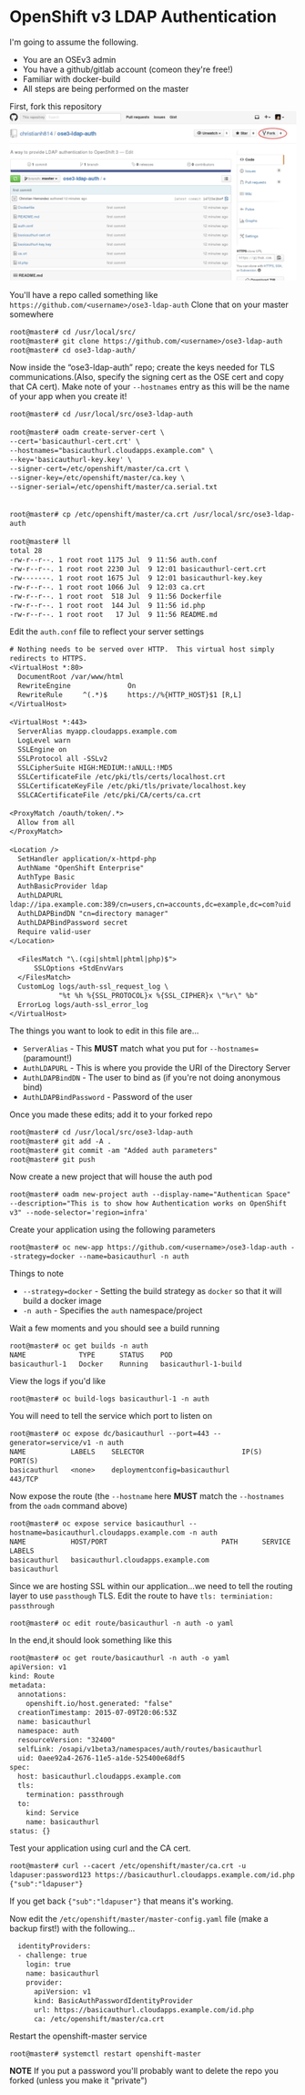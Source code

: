 # OpenShift v3 LDAP Authentication

I'm going to assume the following.

  * You are an OSEv3 admin
  * You have a github/gitlab account (comeon they're free!)
  * Familiar with docker-build
  * All steps are being performed on the master

First, fork this repository
![ldapfork](images/ldap-fork.jpg)

You'll have a repo called something like `https://github.com/<username>/ose3-ldap-auth` Clone that on your master somewhere 
```
root@master# cd /usr/local/src/
root@master# git clone https://github.com/<username>/ose3-ldap-auth
root@master# cd ose3-ldap-auth/
```

Now inside the “ose3-ldap-auth” repo; create the keys needed for TLS communications.(Also, specify the signing cert as the OSE cert and copy that CA cert). Make note of your `--hostnames` entry as this will be the name of your app when you create it!
```
root@master# cd /usr/local/src/ose3-ldap-auth

root@master# oadm create-server-cert \
--cert='basicauthurl-cert.crt' \ 
--hostnames="basicauthurl.cloudapps.example.com" \
--key='basicauthurl-key.key' \
--signer-cert=/etc/openshift/master/ca.crt \
--signer-key=/etc/openshift/master/ca.key \
--signer-serial=/etc/openshift/master/ca.serial.txt


root@master# cp /etc/openshift/master/ca.crt /usr/local/src/ose3-ldap-auth

root@master# ll
total 28
-rw-r--r--. 1 root root 1175 Jul  9 11:56 auth.conf
-rw-r--r--. 1 root root 2230 Jul  9 12:01 basicauthurl-cert.crt
-rw-------. 1 root root 1675 Jul  9 12:01 basicauthurl-key.key
-rw-r--r--. 1 root root 1066 Jul  9 12:03 ca.crt
-rw-r--r--. 1 root root  518 Jul  9 11:56 Dockerfile
-rw-r--r--. 1 root root  144 Jul  9 11:56 id.php
-rw-r--r--. 1 root root   17 Jul  9 11:56 README.md
```

Edit the `auth.conf` file to reflect your server settings 
```
# Nothing needs to be served over HTTP.  This virtual host simply redirects to HTTPS.
<VirtualHost *:80>
  DocumentRoot /var/www/html
  RewriteEngine              On
  RewriteRule     ^(.*)$     https://%{HTTP_HOST}$1 [R,L]
</VirtualHost>

<VirtualHost *:443>
  ServerAlias myapp.cloudapps.example.com
  LogLevel warn
  SSLEngine on
  SSLProtocol all -SSLv2
  SSLCipherSuite HIGH:MEDIUM:!aNULL:!MD5
  SSLCertificateFile /etc/pki/tls/certs/localhost.crt
  SSLCertificateKeyFile /etc/pki/tls/private/localhost.key
  SSLCACertificateFile /etc/pki/CA/certs/ca.crt

<ProxyMatch /oauth/token/.*>
  Allow from all
</ProxyMatch>

<Location />
  SetHandler application/x-httpd-php
  AuthName "OpenShift Enterprise"
  AuthType Basic
  AuthBasicProvider ldap
  AuthLDAPURL ldap://ipa.example.com:389/cn=users,cn=accounts,dc=example,dc=com?uid
  AuthLDAPBindDN "cn=directory manager"
  AuthLDAPBindPassword secret
  Require valid-user
</Location>

  <FilesMatch "\.(cgi|shtml|phtml|php)$">
      SSLOptions +StdEnvVars
  </FilesMatch>
  CustomLog logs/auth-ssl_request_log \
            "%t %h %{SSL_PROTOCOL}x %{SSL_CIPHER}x \"%r\" %b"
  ErrorLog logs/auth-ssl_error_log
</VirtualHost>
```

The things you want to look to edit in this file are…

  * `ServerAlias` - This **MUST** match what you put for `--hostnames=` (paramount!)
  * `AuthLDAPURL` - This is where you provide the URI of the Directory Server
  * `AuthLDAPBindDN` - The user to bind as (if you're not doing anonymous bind)
  * `AuthLDAPBindPassword` - Password of the user


Once you made these edits; add it to your forked repo 
```
root@master# cd /usr/local/src/ose3-ldap-auth
root@master# git add -A .
root@master# git commit -am "Added auth parameters"
root@master# git push
```

Now create a new project that will house the auth pod
```
root@master# oadm new-project auth --display-name="Authentican Space" --description="This is to show how Authentication works on OpenShift v3" --node-selector='region=infra'
```

Create your application using the following parameters
```
root@master# oc new-app https://github.com/<username>/ose3-ldap-auth --strategy=docker --name=basicauthurl -n auth
```

Things to note

  * `--strategy=docker` - Setting the build strategy as `docker` so that it will build a docker image
  * `-n auth` - Specifies the `auth` namespace/project

Wait a few moments and you should see a build running
```
root@master# oc get builds -n auth
NAME             TYPE      STATUS    POD
basicauthurl-1   Docker    Running   basicauthurl-1-build
```

View the logs if you'd like
```
root@master# oc build-logs basicauthurl-1 -n auth
```

You will need to tell the service which port to listen on
```
root@master# oc expose dc/basicauthurl --port=443 --generator=service/v1 -n auth
NAME           LABELS    SELECTOR                        IP(S)     PORT(S)
basicauthurl   <none>    deploymentconfig=basicauthurl             443/TCP
```

Now expose the route (the `--hostname` here **MUST** match the `--hostnames` from the `oadm` command above)
```
root@master# oc expose service basicauthurl --hostname=basicauthurl.cloudapps.example.com -n auth
NAME           HOST/PORT                            PATH      SERVICE        LABELS
basicauthurl   basicauthurl.cloudapps.example.com             basicauthurl 
```

Since we are hosting SSL within our application...we need to tell the routing layer to use `passthough` TLS. Edit the route to have `tls: terminiation: passthrough`
```
root@master# oc edit route/basicauthurl -n auth -o yaml
```

In the end,it should look something like this
```
root@master# oc get route/basicauthurl -n auth -o yaml 
apiVersion: v1
kind: Route
metadata:
  annotations:
    openshift.io/host.generated: "false"
  creationTimestamp: 2015-07-09T20:06:53Z
  name: basicauthurl
  namespace: auth
  resourceVersion: "32400"
  selfLink: /osapi/v1beta3/namespaces/auth/routes/basicauthurl
  uid: 0aee92a4-2676-11e5-a1de-525400e68df5
spec:
  host: basicauthurl.cloudapps.example.com
  tls:
    termination: passthrough
  to:
    kind: Service
    name: basicauthurl
status: {}
```

Test your application using curl and the CA cert.
```
root@master# curl --cacert /etc/openshift/master/ca.crt -u ldapuser:password123 https://basicauthurl.cloudapps.example.com/id.php
{"sub":"ldapuser"}
```

If you get back `{"sub":"ldapuser"}` that means it's working.

Now edit the `/etc/openshift/master/master-config.yaml` file (make a backup first!) with the following…
```
  identityProviders:
  - challenge: true
    login: true
    name: basicauthurl
    provider:
      apiVersion: v1
      kind: BasicAuthPasswordIdentityProvider
      url: https://basicauthurl.cloudapps.example.com/id.php
      ca: /etc/openshift/master/ca.crt
```

Restart the openshift-master service
```
root@master# systemctl restart openshift-master
```

**__NOTE__** If you put a password you'll probably want to delete the repo you forked (unless you make it "private")
